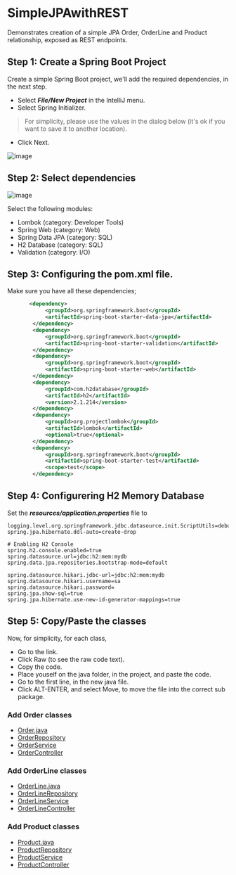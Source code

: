 # SimpleJPAwithREST
Demonstrates creation of a simple JPA Order, OrderLine and Product relationship, exposed as REST endpoints.

## Step 1: Create a Spring Boot Project
Create a simple Spring Boot project, we'll add the required dependencies, in the next step.

- Select ***File/New Project*** in the IntelliJ menu.
- Select Spring Initializer.
> For simplicity, please use the values in the dialog below (it's ok if you want to save it to another location).
- Click Next.

![image](https://user-images.githubusercontent.com/8819076/187045753-d8177225-8f3c-4e4e-8fd6-af4d7068f9ba.png)

## Step 2: Select dependencies

![image](https://user-images.githubusercontent.com/8819076/187045853-a906fd4e-7f89-4dad-9d3d-412ddae86083.png)

Select the following modules: 
- Lombok (category: Developer Tools)
- Spring Web (category: Web)
- Spring Data JPA (category: SQL)
- H2 Database (category: SQL)
- Validation (category: I/O)

## Step 3: Configuring the pom.xml file.
Make sure you have all these dependencies;
```xml
       <dependency>
            <groupId>org.springframework.boot</groupId>
            <artifactId>spring-boot-starter-data-jpa</artifactId>
        </dependency>
        <dependency>
            <groupId>org.springframework.boot</groupId>
            <artifactId>spring-boot-starter-validation</artifactId>
        </dependency>
        <dependency>
            <groupId>org.springframework.boot</groupId>
            <artifactId>spring-boot-starter-web</artifactId>
        </dependency>
        <dependency>
            <groupId>com.h2database</groupId>
            <artifactId>h2</artifactId>
            <version>2.1.214</version>
        </dependency>
        <dependency>
            <groupId>org.projectlombok</groupId>
            <artifactId>lombok</artifactId>
            <optional>true</optional>
        </dependency>
        <dependency>
            <groupId>org.springframework.boot</groupId>
            <artifactId>spring-boot-starter-test</artifactId>
            <scope>test</scope>
        </dependency>
```
## Step 4: Configurering H2 Memory Database
Set the ***resources/application.properties*** file to

```properties
logging.level.org.springframework.jdbc.datasource.init.ScriptUtils=debug
spring.jpa.hibernate.ddl-auto=create-drop

# Enabling H2 Console
spring.h2.console.enabled=true
spring.datasource.url=jdbc:h2:mem:mydb
spring.data.jpa.repositories.bootstrap-mode=default

spring.datasource.hikari.jdbc-url=jdbc:h2:mem:mydb
spring.datasource.hikari.username=sa
spring.datasource.hikari.password=
spring.jpa.show-sql=true
spring.jpa.hibernate.use-new-id-generator-mappings=true
```
## Step 5: Copy/Paste the classes
Now, for simplicity, for each class,
- Go to the link.
- Click Raw (to see the raw code text).
- Copy the code.
- Place youself on the java folder, in the project, and paste the code.
- Go to the first line, in the new java file.
- Click ALT-ENTER, and select Move, to move the file into the correct sub package.

### Add Order classes
- [Order.java](https://github.com/RonniKahalani/SimpleJPAwithREST/blob/master/src/main/java/com/example/demo/order/model/Order.java)
- [OrderRepository](https://github.com/RonniKahalani/SimpleJPAwithREST/blob/master/src/main/java/com/example/demo/order/model/OrderRepository.java)
- [OrderService](https://github.com/RonniKahalani/SimpleJPAwithREST/blob/master/src/main/java/com/example/demo/order/service/OrderService.java)
- [OrderController](https://github.com/RonniKahalani/SimpleJPAwithREST/blob/master/src/main/java/com/example/demo/order/controller/OrderController.java)

### Add OrderLine classes
- [OrderLine.java](https://github.com/RonniKahalani/SimpleJPAwithREST/blob/master/src/main/java/com/example/demo/orderline/model/OrderLine.java)
- [OrderLineRepository](https://github.com/RonniKahalani/SimpleJPAwithREST/blob/master/src/main/java/com/example/demo/orderline/model/OrderLineRepository.java)
- [OrderLineService](https://github.com/RonniKahalani/SimpleJPAwithREST/blob/master/src/main/java/com/example/demo/orderline/service/OrderLineService.java)
- [OrderLineController](https://github.com/RonniKahalani/SimpleJPAwithREST/blob/master/src/main/java/com/example/demo/orderline/controller/OrderLineController.java)

### Add Product classes
- [Product.java](https://github.com/RonniKahalani/SimpleJPAwithREST/blob/master/src/main/java/com/example/demo/product/model/Product.java)
- [ProductRepository](https://github.com/RonniKahalani/SimpleJPAwithREST/blob/master/src/main/java/com/example/demo/product/model/ProductRepository.java)
- [ProductService](https://github.com/RonniKahalani/SimpleJPAwithREST/blob/master/src/main/java/com/example/demo/product/service/ProductService.java)
- [ProductController](https://github.com/RonniKahalani/SimpleJPAwithREST/blob/master/src/main/java/com/example/demo/product/controller/ProductController.java)


